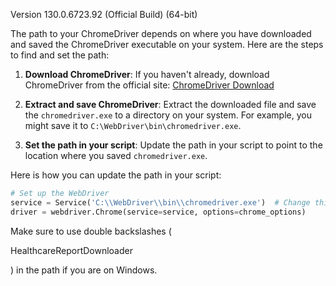 Version 130.0.6723.92 (Official Build) (64-bit)

The path to your ChromeDriver depends on where you have downloaded and saved the ChromeDriver executable on your system. Here are the steps to find and set the path:

1. **Download ChromeDriver**:
   If you haven't already, download ChromeDriver from the official site: [ChromeDriver Download](https://sites.google.com/a/chromium.org/chromedriver/downloads)

2. **Extract and save ChromeDriver**:
   Extract the downloaded file and save the `chromedriver.exe` to a directory on your system. For example, you might save it to `C:\WebDriver\bin\chromedriver.exe`.

3. **Set the path in your script**:
   Update the path in your script to point to the location where you saved `chromedriver.exe`.

Here is how you can update the path in your script:

```python
# Set up the WebDriver
service = Service('C:\\WebDriver\\bin\\chromedriver.exe')  # Change this to the path of your chromedriver
driver = webdriver.Chrome(service=service, options=chrome_options)
```

Make sure to use double backslashes (

HealthcareReportDownloader

) in the path if you are on Windows.